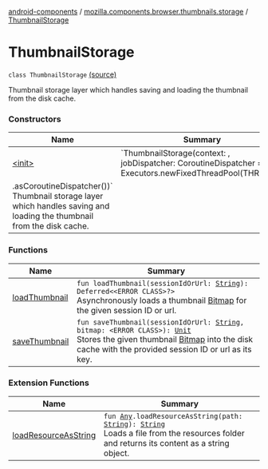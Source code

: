[android-components](../../index.md) / [mozilla.components.browser.thumbnails.storage](../index.md) / [ThumbnailStorage](./index.md)

# ThumbnailStorage

`class ThumbnailStorage` [(source)](https://github.com/mozilla-mobile/android-components/blob/master/components/browser/thumbnails/src/main/java/mozilla/components/browser/thumbnails/storage/ThumbnailStorage.kt#L32)

Thumbnail storage layer which handles saving and loading the thumbnail from the disk cache.

### Constructors

| Name | Summary |
|---|---|
| [&lt;init&gt;](-init-.md) | `ThumbnailStorage(context: <ERROR CLASS>, jobDispatcher: CoroutineDispatcher = Executors.newFixedThreadPool(THREADS)
        .asCoroutineDispatcher())`<br>Thumbnail storage layer which handles saving and loading the thumbnail from the disk cache. |

### Functions

| Name | Summary |
|---|---|
| [loadThumbnail](load-thumbnail.md) | `fun loadThumbnail(sessionIdOrUrl: `[`String`](https://kotlinlang.org/api/latest/jvm/stdlib/kotlin/-string/index.html)`): Deferred<<ERROR CLASS>?>`<br>Asynchronously loads a thumbnail [Bitmap](#) for the given session ID or url. |
| [saveThumbnail](save-thumbnail.md) | `fun saveThumbnail(sessionIdOrUrl: `[`String`](https://kotlinlang.org/api/latest/jvm/stdlib/kotlin/-string/index.html)`, bitmap: <ERROR CLASS>): `[`Unit`](https://kotlinlang.org/api/latest/jvm/stdlib/kotlin/-unit/index.html)<br>Stores the given thumbnail [Bitmap](#) into the disk cache with the provided session ID or url as its key. |

### Extension Functions

| Name | Summary |
|---|---|
| [loadResourceAsString](../../mozilla.components.support.test.file/kotlin.-any/load-resource-as-string.md) | `fun `[`Any`](https://kotlinlang.org/api/latest/jvm/stdlib/kotlin/-any/index.html)`.loadResourceAsString(path: `[`String`](https://kotlinlang.org/api/latest/jvm/stdlib/kotlin/-string/index.html)`): `[`String`](https://kotlinlang.org/api/latest/jvm/stdlib/kotlin/-string/index.html)<br>Loads a file from the resources folder and returns its content as a string object. |
